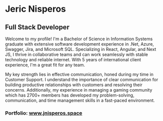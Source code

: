 # Jeric Nisperos
## Full Stack Developer

Welcome to my profile! I'm a Bachelor of Science in Information Systems graduate with extensive software development experience in .Net, Azure, Swagger, Jira, and Microsoft SQL. Specializing in React, Angular, and Next JS, I thrive in collaborative teams and can work seamlessly with stable technology and reliable internet. With 5 years of international client experience, I'm a great fit for any team.

My key strength lies in effective communication, honed during my time in Customer Support. I understand the importance of clear communication for building productive relationships with customers and resolving their concerns. Additionally, my experience in managing a gaming community which has 2700+ members has developed my problem-solving, communication, and time management skills in a fast-paced environment.

### Portfolio: www.jnisperos.space

<!--
**JericNisperos/JericNisperos** is a ✨ _special_ ✨ repository because its `README.md` (this file) appears on your GitHub profile.

Here are some ideas to get you started:

- 🔭 I’m currently working on ...
- 🌱 I’m currently learning ...
- 👯 I’m looking to collaborate on ...
- 🤔 I’m looking for help with ...
- 💬 Ask me about ...
- 📫 How to reach me: ...
- 😄 Pronouns: ...
- ⚡ Fun fact: ...
-->
